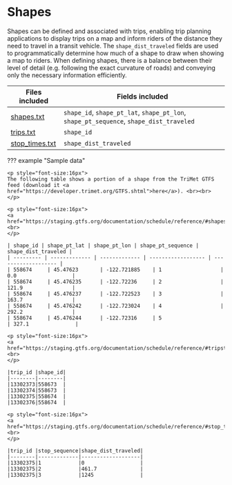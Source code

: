 # Shapes
Shapes can be defined and associated with trips, enabling trip planning applications to display trips on a map and inform riders of the distance they need to travel in a transit vehicle. The `shape_dist_traveled` fields are used to programmatically determine how much of a shape to draw when showing a map to riders.
When defining shapes, there is a balance between their level of detail (e.g. following the exact curvature of roads) and conveying only the necessary information efficiently.

|Files included                             |Fields included            |
|----------------------------------|-------------------|
|[shapes.txt](/schedule/reference/#shapestxt)                        |`shape_id`, `shape_pt_lat`, `shape_pt_lon`, `shape_pt_sequence`, `shape_dist_traveled`           |
|[trips.txt](/schedule/reference/#tripstxt)                         |`shape_id`           |
|[stop_times.txt](/schedule/reference/#stop_timestxt)                    |`shape_dist_traveled`|


??? example "Sample data"

    <p style="font-size:16px">
    The following table shows a portion of a shape from the TriMet GTFS feed (download it <a     href="https://developer.trimet.org/GTFS.shtml">here</a>). <br><br>
    </p>

    <p style="font-size:16px">
    <a href="https://staging.gtfs.org/documentation/schedule/reference/#shapestxt">shapes.txt</a> <br>
    </p>

    | shape_id | shape_pt_lat | shape_pt_lon | shape_pt_sequence | shape_dist_traveled |
    | --------- | ------------- | ------------- | ------------------ | ------------------- |
    | 558674     | 45.47623       | -122.721885    | 1                   | 0.0                  |
    | 558674     | 45.476235      | -122.72236     | 2                   | 121.9                |
    | 558674     | 45.476237      | -122.722523    | 3                   | 163.7                |
    | 558674     | 45.476242      | -122.723024    | 4                   | 292.2                |
    | 558674     | 45.476244      | -122.72316     | 5                    | 327.1               |

    <p style="font-size:16px">
    <a href="https://staging.gtfs.org/documentation/schedule/reference/#tripstxt">trips.txt</a> <br>
    </p>
    
    |trip_id |shape_id|
    |--------|--------|
    |13302373|558673  |
    |13302374|558673  |
    |13302375|558674  |
    |13302376|558674  |

    <p style="font-size:16px">
    <a href="https://staging.gtfs.org/documentation/schedule/reference/#stop_timestxt">stop_times.txt</a> <br>
    </p>
    
    |trip_id |stop_sequence|shape_dist_traveled|
    |--------|-------------|-------------------|
    |13302375|1            |0                  |
    |13302375|2            |461.7              |
    |13302375|3            |1245               |
